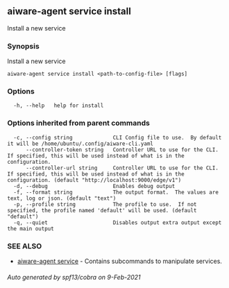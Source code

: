 ## aiware-agent service install

Install a new service

### Synopsis

Install a new service

```
aiware-agent service install <path-to-config-file> [flags]
```

### Options

```
  -h, --help   help for install
```

### Options inherited from parent commands

```
  -c, --config string             CLI Config file to use.  By default it will be /home/ubuntu/.config/aiware-cli.yaml
      --controller-token string   Controller URL to use for the CLI.  If specified, this will be used instead of what is in the configuration.
      --controller-url string     Controller URL to use for the CLI.  If specified, this will be used instead of what is in the configuration. (default "http://localhost:9000/edge/v1")
  -d, --debug                     Enables debug output
  -f, --format string             The output format.  The values are text, log or json. (default "text")
  -p, --profile string            The profile to use.  If not specified, the profile named 'default' will be used. (default "default")
  -q, --quiet                     Disables output extra output except the main output
```

### SEE ALSO

* [aiware-agent service](/cli/aiware-agent_service.md)	 - Contains subcommands to manipulate services.

###### Auto generated by spf13/cobra on 9-Feb-2021
